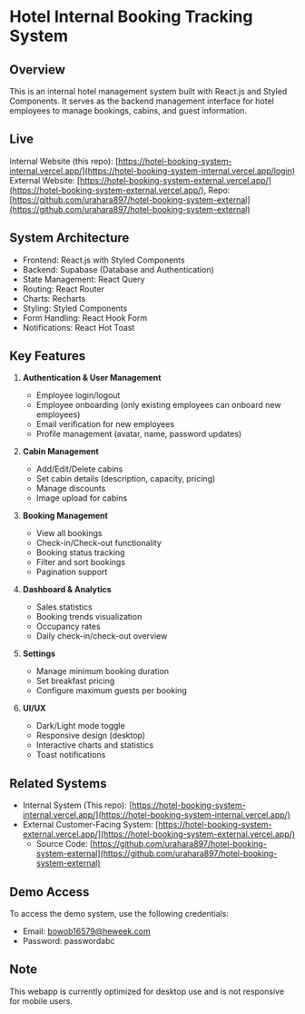 # Hotel Internal Booking Tracking System

## Overview

This is an internal hotel management system built with React.js and Styled Components. It serves as the backend management interface for hotel employees to manage bookings, cabins, and guest information.

## Live

Internal Website (this repo): [https://hotel-booking-system-internal.vercel.app/](https://hotel-booking-system-internal.vercel.app/login)
External Website: [https://hotel-booking-system-external.vercel.app/](https://hotel-booking-system-external.vercel.app/), Repo: [https://github.com/urahara897/hotel-booking-system-external](https://github.com/urahara897/hotel-booking-system-external)

## System Architecture

- Frontend: React.js with Styled Components
- Backend: Supabase (Database and Authentication)
- State Management: React Query
- Routing: React Router
- Charts: Recharts
- Styling: Styled Components
- Form Handling: React Hook Form
- Notifications: React Hot Toast

## Key Features

1. **Authentication & User Management**

   - Employee login/logout
   - Employee onboarding (only existing employees can onboard new employees)
   - Email verification for new employees
   - Profile management (avatar, name, password updates)

2. **Cabin Management**

   - Add/Edit/Delete cabins
   - Set cabin details (description, capacity, pricing)
   - Manage discounts
   - Image upload for cabins

3. **Booking Management**

   - View all bookings
   - Check-in/Check-out functionality
   - Booking status tracking
   - Filter and sort bookings
   - Pagination support

4. **Dashboard & Analytics**

   - Sales statistics
   - Booking trends visualization
   - Occupancy rates
   - Daily check-in/check-out overview

5. **Settings**

   - Manage minimum booking duration
   - Set breakfast pricing
   - Configure maximum guests per booking

6. **UI/UX**
   - Dark/Light mode toggle
   - Responsive design (desktop)
   - Interactive charts and statistics
   - Toast notifications

## Related Systems

- Internal System (This repo): [https://hotel-booking-system-internal.vercel.app/](https://hotel-booking-system-internal.vercel.app/)
- External Customer-Facing System: [https://hotel-booking-system-external.vercel.app/](https://hotel-booking-system-external.vercel.app/)
  - Source Code: [https://github.com/urahara897/hotel-booking-system-external](https://github.com/urahara897/hotel-booking-system-external)

## Demo Access

To access the demo system, use the following credentials:

- Email: bowob16579@heweek.com
- Password: passwordabc

## Note

This webapp is currently optimized for desktop use and is not responsive for mobile users.
